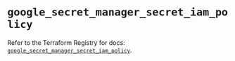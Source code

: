 # `google_secret_manager_secret_iam_policy`

Refer to the Terraform Registry for docs: [`google_secret_manager_secret_iam_policy`](https://registry.terraform.io/providers/hashicorp/google-beta/5.35.0/docs/resources/google_secret_manager_secret_iam_policy).
